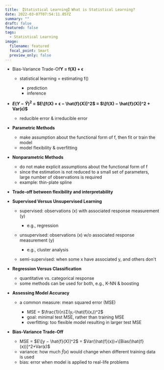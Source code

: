```yaml
---
title: 【Statistical Learning】What is Statistical Learning?
date: 2022-03-07T07:54:11.857Z
summary: ""
draft: false
featured: false
tags:
  - Statistical Learning
image:
  filename: featured
  focal_point: Smart
  preview_only: false
---
```

* Bias-Variance Trade-Of**Y = f(X) + ϵ**

  * statistical learning = estimating f()

    * prediction
    * inference
* **$E(Y − \hat{Y} )^2$ = $E\[f(X) + ϵ − \hat{f}(X)]^2$ = $\[f(X) − \hat{f}(X)]^2 + Var(ϵ)$**

  * reducible error & irreducible error
* **Parametric Methods**

  * make assumption about the functional form of f, then fit or train the model
  * model flexibility & overfitting
* **Nonparametric Methods**

  * do not make explicit assumptions about the functional form of f
  * since the estimation is not reduced to a small set of parameters, large number of observations is required
  * example: thin-plate spline
* **Trade-off between flexibility and interpretability**
* **Supervised Versus Unsupervised Learning**

  * supervised: observations (x) with associated response measurement (y)

    * e.g., regression
  * unsupervised: observations (x) w/o associated response measurement (y)

    * e.g., cluster analysis
  * semi-supervised: when some x have associated y, and others don't
* **Regression Versus Classification**

  * quantitative vs. categorical response
  * some methods can be used for both, e.g., K-NN & boosting
* **Assessing Model Accuracy**

  * a common measure: mean squared error (MSE)

    * MSE = $\frac{1}{n}Σ(yᵢ-\hat{f}(xᵢ))^2$
    * goal: minimal test MSE, rather than training MSE
    * overfitting: too flexible model resulting in larger test MSE
* **Bias-Variance Trade-Off**

  * MSE = $E\[y − \hat{f}(X)]^2$ = $Var(\hat{f}(x))+\[Bias(\hat{f}(x))]^2+Var(ϵ)$
  * variance: how much $\hat{f}(x)$ would change when different training data is used
  * bias: error when model is applied to real-life problems